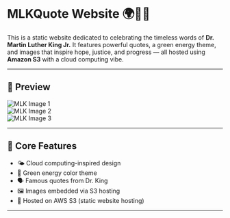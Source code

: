 # MLKQuote Website 🌍✊🏾
This is a static website dedicated to celebrating the timeless words of **Dr. Martin Luther King Jr.** It features powerful quotes, a green energy theme, and images that inspire hope, justice, and progress — all hosted using **Amazon S3** with a cloud computing vibe.

---

## 📸 Preview

![MLK Image 1](images/IMG_2530.jpeg)  
![MLK Image 2](images/IMG_2531.jpeg)  
![MLK Image 3](images/IMG_2533.jpeg)

---

## 🌿 Core Features

- 🌤️ Cloud computing-inspired design
- 💚 Green energy color theme
- 🗣️ Famous quotes from Dr. King
- 🖼️ Images embedded via S3 hosting
- 🧾 Hosted on AWS S3 (static website hosting)

---


